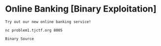 # Online Banking [Binary Exploitation]
```
Try out our new online banking service!

nc problem1.tjctf.org 8005

Binary Source
```
